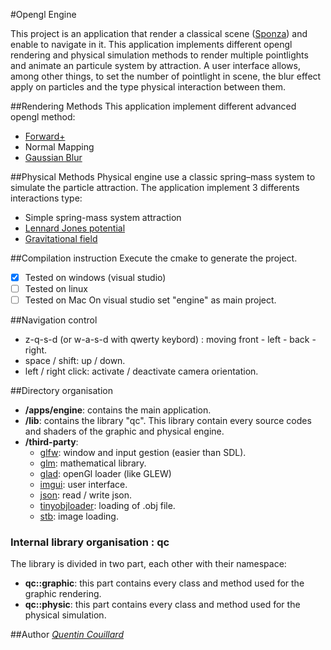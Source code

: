 #Opengl Engine 

This project is an application that render a classical scene ([Sponza](http://graphics.cs.williams.edu/data/meshes.xml)) and enable to navigate in it.
This application implements different opengl rendering and physical simulation methods to render multiple pointlights and animate an particule system by attraction.
A user interface allows, among other things, to set the number of pointlight in scene, the blur effect apply on particles and the type physical interaction between them.

##Rendering Methods
This application implement different advanced opengl method:
- [Forward+](https://fr.slideshare.net/takahiroharada/forward-34779335)
- Normal Mapping
- [Gaussian Blur](http://rastergrid.com/blog/2010/09/efficient-gaussian-blur-with-linear-sampling/)

##Physical Methods
Physical engine use a classic spring–mass system to simulate the particle attraction.
The application implement 3 differents interactions type:
- Simple spring-mass system attraction
- [Lennard Jones potential](https://en.wikipedia.org/wiki/Lennard-Jones_potential)
- [Gravitational field](https://en.wikipedia.org/wiki/Gravitational_field)

##Compilation instruction
Execute the cmake to generate the project.
- [x] Tested on windows (visual studio)
- [ ] Tested on linux
- [ ] Tested on Mac
On visual studio set "engine" as main project.

##Navigation control
- z-q-s-d (or w-a-s-d with qwerty keybord) : moving front - left - back - right.
- space / shift: up / down.
- left / right click: activate / deactivate camera orientation.

##Directory organisation
- **/apps/engine**: contains the main application.
- **/lib**: contains the library "qc". This library contain every source codes and shaders of the graphic and physical engine.
- **/third-party**:
	- [glfw](http://www.glfw.org/): window and input gestion (easier than SDL).
	- [glm](http://glm.g-truc.net/0.9.8/index.html): mathematical library.
	- [glad](http://glad.dav1d.de/): openGl loader (like GLEW)
	- [imgui](https://github.com/ocornut/imgui): user interface.
	- [json](https://github.com/nlohmann/json): read / write json.
	- [tinyobjloader](https://github.com/syoyo/tinyobjloader): loading of .obj file.
	- [stb](https://github.com/nothings/stb): image loading.

### Internal library organisation : qc
The library is divided in two part, each other with their namespace:

- **qc::graphic**: this part contains every class and method used for the graphic rendering.
- **qc::physic**: this part contains every class and method used for the physical simulation. 

##Author
*[Quentin Couillard](http://www.quentincouillard.com/)*